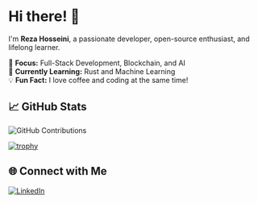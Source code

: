 # Hi there! 👋
I'm **Reza Hosseini**, a passionate developer, open-source enthusiast, and lifelong learner.

🎯 **Focus:** Full-Stack Development, Blockchain, and AI  
🌱 **Currently Learning:** Rust and Machine Learning  
💡 **Fun Fact:** I love coffee and coding at the same time!

## 📈 GitHub Stats
![GitHub Contributions](https://github-readme-streak-stats.herokuapp.com/?user=rezaHssini&theme=radical)

[![trophy](https://github-profile-trophy.vercel.app/?username=rezaHssini)](https://github.com/ryo-ma/github-profile-trophy)


## 🌐 Connect with Me
[![LinkedIn](https://img.shields.io/badge/-LinkedIn-blue?style=flat&logo=LinkedIn&logoColor=white)](https://www.linkedin.com/in/reza-hosseini-915745178/)
